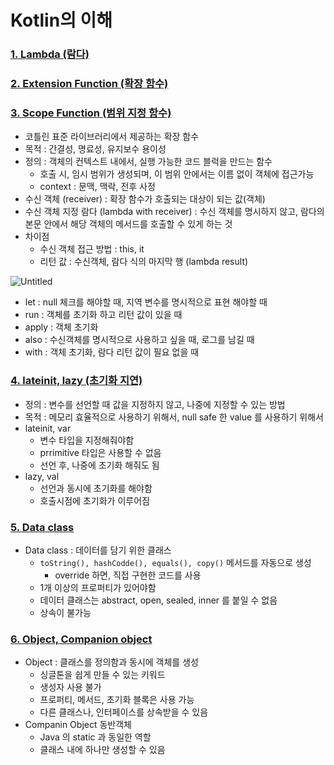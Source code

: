# Kotlin의 이해

### [1. Lambda (람다)](http://developer.android.com/codelabs/basic-android-kotlin-compose-function-types-and-lambda)


### [2. Extension Function (확장 함수)](https://kotlinlang.org/docs/extensions.html#extension-functions)


### [3. Scope Function (범위 지정 함수)](https://kotlinlang.org/docs/scope-functions.html)
- 코틀린 표준 라이브러리에서 제공하는 확장 함수
- 목적 : 간결성, 명료성, 유지보수 용이성
- 정의 : 객체의 컨텍스트 내에서, 실행 가능한 코드 블럭을 만드는 함수
    - 호출 시, 임시 범위가 생성되며, 이 범위 안에서는 이름 없이 객체에 접근가능
    - context : 문맥, 맥락, 전후 사정
- 수신 객체 (receiver) : 확장 함수가 호출되는 대상이 되는 값(객체)
- 수신 객체 지정 람다 (lambda with receiver) : 수신 객체를 명시하지 않고, 람다의 본문 안에서 해당 객체의 메서드를 호출할 수 있게 하는 것
- 차이점
    - 수신 객체 접근 방법 : this, it
    - 리턴 값 : 수신객체, 람다 식의 마지막 행 (lambda result)

![Untitled](https://user-images.githubusercontent.com/24618293/201356804-93c1fdeb-81ee-4316-9096-e33d998885bf.png)

- let : null 체크를 해야할 때, 지역 변수를 명시적으로 표현 해야할 때
- run : 객체를 초기화 하고 리턴 값이 있을 때
- apply : 객체 초기화
- also : 수신객체를 명시적으로 사용하고 싶을 때, 로그를 남길 때
- with : 객체 초기화, 람다 리턴 값이 필요 없을 때


### [4. lateinit, lazy (초기화 지연)](https://www.geeksforgeeks.org/lateinit-vs-lazy-property-in-kotlin/)
- 정의 : 변수를 선언할 때 값을 지정하지 않고, 나중에 지정할 수 있는 방법
- 목적 : 메모리 효율적으로 사용하기 위해서, null safe 한 value 를 사용하기 위해서
- lateinit, var
    - 변수 타입을 지정해줘야함
    - prrimitive 타입은 사용할 수 없음
    - 선언 후, 나중에 초기화 해줘도 됨
- lazy, val
    - 선언과 동시에 초기화를 해야함
    - 호출시점에 초기화가 이루어짐


### [5. Data class](https://kotlinlang.org/docs/data-classes.html)
- Data class : 데이터를 담기 위한 클래스
    - `toString(), hashCodde(), equals(), copy()` 메서드를 자동으로 생성
        - override 하면, 직접 구현한 코드를 사용
    - 1개 이상의 프로퍼티가 있어야함
    - 데이터 클래스는 abstract, open, sealed, inner 를 붙일 수 없음
    - 상속이 불가능


### [6. Object, Companion object](https://kotlinlang.org/docs/object-declarations.html)
- Object : 클래스를 정의함과 동시에 객체를 생성
    - 싱글톤을 쉽게 만들 수 있는 키워드
    - 생성자 사용 불가
    - 프로퍼티, 메서드, 초기화 블록은 사용 가능
    - 다른 클래스나, 인터페이스를 상속받을 수 있음
- Companin Object 동반객체
    - Java 의 static 과 동일한 역할
    - 클래스 내에 하나만 생성할 수 있음